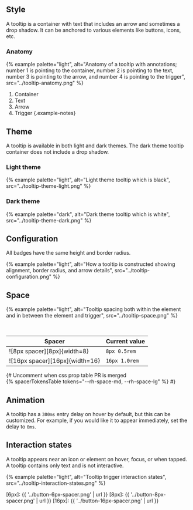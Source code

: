 ## Style 
A tooltip is a container with text that includes an arrow and sometimes a drop shadow. It can be anchored to various elements like buttons, icons, etc.
### Anatomy 
{% example palette="light",
          alt="Anatomy of a tooltip with annotations; number 1 is pointing to the container, number 2 is pointing to the text, number 3 is pointing to the arrow, and number 4 is pointing to the trigger",
          src="../tooltip-anatomy.png" %}

1) Container
2) Text
3) Arrow
4) Trigger
{.example-notes}

## Theme 
A tooltip is available in both light and dark themes. The dark theme tooltip container does not include a drop shadow.
### Light theme 
{% example palette="light",
          alt="Light theme tooltip which is black",
          src="../tooltip-theme-light.png" %}

### Dark theme 
{% example palette="dark",
          alt="Dark theme tooltip which is white",
          src="../tooltip-theme-dark.png" %}

## Configuration 
All badges have the same height and border radius.

{% example palette="light",
          alt="How a tooltip is constructed showing alignment, border radius, and arrow details",
          src="../tooltip-configuration.png" %}

## Space 
{% example palette="light",
          alt="Tooltip spacing both within the element and in between the element and trigger",
          src="../tooltip-space.png" %}

<br>

| Spacer                            | Current value |
| --------------------------------- | ------------- |
| ![8px spacer][8px]{width=8}       | `8px 0.5rem`  |
| ![16px spacer][16px]{width=16}    | `16px 1.0rem` |

{# 
    Uncomment when css prop table PR is merged   
    {% spacerTokensTable 
      tokens="--rh-space-md, --rh-space-lg" 
    %}
  #}

## Animation 
A tooltip has a `300ms` entry delay on hover by default, but this can be customized. For example, if you would like it to appear immediately, set the delay to `0ms`.
## Interaction states 
A tooltip appears near an icon or element on hover, focus, or when tapped. A tooltip contains only text and is not interactive.

{% example palette="light",
          alt="Tooltip trigger interaction states",
          src="../tooltip-interaction-states.png" %}

[6px]: {{ '../button-6px-spacer.png' | url }}
[8px]: {{ '../button-8px-spacer.png' | url }}
[16px]: {{ '../button-16px-spacer.png' | url }}